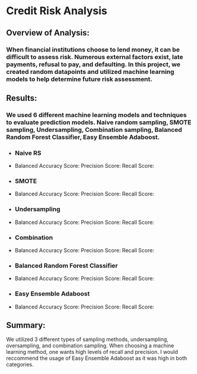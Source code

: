 # Credit Risk Analysis

## Overview of Analysis:

### When financial institutions choose to lend money, it can be difficult to assess risk. Numerous external factors exist, late payments, refusal to pay, and defaulting. In this project, we created random datapoints and utilized machine learning models to help determine future risk assessment.

## Results:

### We used 6 different machine learning models and techniques to evaluate prediction models. Naive random sampling, SMOTE sampling, Undersampling, Combination sampling, Balanced Random Forest Classifier, Easy Ensemble Adaboost.

* ### Naive RS
* Balanced Accuracy Score: Precision Score: Recall Score:

* ### SMOTE
* Balanced Accuracy Score: Precision Score: Recall Score:

* ### Undersampling
* Balanced Accuracy Score: Precision Score: Recall Score:

* ### Combination
*  Balanced Accuracy Score: Precision Score: Recall Score:

* ### Balanced Random Forest Classifier
* Balanced Accuracy Score: Precision Score: Recall Score:

* ### Easy Ensemble Adaboost
* Balanced Accuracy Score: Precision Score: Recall Score:


## Summary:

We utilized 3 different types of sampling methods, undersampling, oversampling, and combination sampling. When choosing a machine learning method, one wants high levels of recall and precision. I would reccommend the usage of Easy Ensemble Adaboost as it was high in both categories. 
